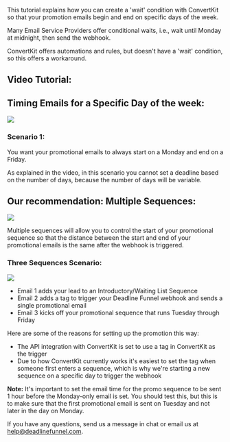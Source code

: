 This tutorial explains how you can create a 'wait' condition with ConvertKit
so that your promotion emails begin and end on specific days of the week.

Many Email Service Providers offer conditional waits, i.e., wait until Monday
at midnight, then send the webhook.

ConvertKit offers automations and rules, but doesn't have a 'wait' condition,
so this offers a workaround.

## Video Tutorial:

## Timing Emails for a Specific Day of the week:

![](https://s3.amazonaws.com/helpscout.net/docs/assets/53974d6ce4b0c76107b109d1/images/5aff3a260428635ba8b27727/file-9JcUaluDiw.png)

### Scenario 1:

You want your promotional emails to always start on a Monday and end on a
Friday.

As explained in the video, in this scenario you cannot set a deadline based on
the number of days, because the number of days will be variable.

## Our recommendation: Multiple Sequences:

![](https://s3.amazonaws.com/helpscout.net/docs/assets/53974d6ce4b0c76107b109d1/images/5aff3c8d2c7d3a2f9011a809/file-b4ZsmBvNfc.png)

Multiple sequences will allow you to control the start of your promotional
sequence so that the distance between the start and end of your promotional
emails is the same after the webhook is triggered.

### Three Sequences Scenario:

![](https://s3.amazonaws.com/helpscout.net/docs/assets/53974d6ce4b0c76107b109d1/images/5aff4e840428635ba8b277e8/file-8ZWSGHGNOH.png)

  * Email 1 adds your lead to an Introductory/Waiting List Sequence
  * Email 2 adds a tag to trigger your Deadline Funnel webhook and sends a single promotional email
  * Email 3 kicks off your promotional sequence that runs Tuesday through Friday

Here are some of the reasons for setting up the promotion this way:

  * The API integration with ConvertKit is set to use a tag in ConvertKit as the trigger
  * Due to how ConvertKit currently works it's easiest to set the tag when someone first enters a sequence, which is why we're starting a new sequence on a specific day to trigger the webhook

**Note:** It's important to set the email time for the promo sequence to be
sent 1 hour before the Monday-only email is set. You should test this, but
this is to make sure that the first promotional email is sent on Tuesday and
not later in the day on Monday.

If you have any questions, send us a message in chat or email us at
[help@deadlinefunnel.com](mailto:mailto:help@deadlinefunnel.com).

